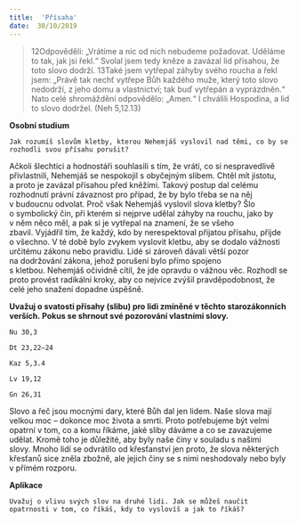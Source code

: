 ```yaml
---
title:  'Přísaha'
date:  30/10/2019
---
```


> <p></p>
> 12Odpověděli: „Vrátíme a nic od nich nebudeme požadovat. Uděláme to tak, jak jsi řekl.“ Svolal jsem tedy kněze a zavázal lid přísahou, že toto slovo dodrží. 13Také jsem vytřepal záhyby svého roucha a řekl jsem: „Právě tak nechť vytřepe Bůh každého muže, který toto slovo nedodrží, z jeho domu a vlastnictví; tak buď vytřepán a vyprázdněn.“ Nato celé shromáždění odpovědělo: „Amen.“ I chválili Hospodina, a lid to slovo dodržel. (Neh 5,12.13)

**Osobní studium**

`Jak rozumíš slovům kletby, kterou Nehemjáš vyslovil nad těmi, co by se rozhodli svou přísahu porušit?`

Ačkoli šlechtici a hodnostáři souhlasili s tím, že vrátí, co si nespravedlivě přivlastnili, Nehemjáš se nespokojil s obyčejným slibem. Chtěl mít jistotu, a proto je zavázal přísahou před kněžími. Takový postup dal celému rozhodnutí právní závaznost pro případ, že by bylo třeba se na něj v budoucnu odvolat. Proč však Nehemjáš vyslovil slova kletby? Šlo o symbolický čin, při kterém si nejprve udělal záhyby na rouchu, jako by v něm něco měl, a pak si je vytřepal na znamení, že se všeho zbavil. Vyjádřil tím, že každý, kdo by nerespektoval přijatou přísahu, přijde o všechno. V té době bylo zvykem vyslovit kletbu, aby se dodalo vážnosti určitému zákonu nebo pravidlu. Lidé si zároveň dávali větší pozor na dodržování zákona, jehož porušení bylo přímo spojeno s kletbou. Nehemjáš očividně cítil, že jde opravdu o vážnou věc. Rozhodl se proto provést radikální kroky, aby co nejvíce zvýšil pravděpodobnost, že celé jeho snažení dopadne úspěšně.

**Uvažuj o svatosti přísahy (slibu) pro lidi zmíněné v těchto starozákonních verších. Pokus se shrnout své pozorování vlastními slovy.**

`Nu 30,3`

`Dt 23,22–24`

`Kaz 5,3.4`

`Lv 19,12`

`Gn 26,31`

Slovo a řeč jsou mocnými dary, které Bůh dal jen lidem. Naše slova mají velkou moc – dokonce moc života a smrti. Proto potřebujeme být velmi opatrní v tom, co a komu říkáme, jaké sliby dáváme a co se zavazujeme udělat. Kromě toho je důležité, aby byly naše činy v souladu s našimi slovy. Mnoho lidí se odvrátilo od křesťanství jen proto, že slova některých křesťanů sice zněla zbožně, ale jejich činy se s nimi neshodovaly nebo byly v přímém rozporu.

**Aplikace**

`Uvažuj o vlivu svých slov na druhé lidi. Jak se můžeš naučit opatrnosti v tom, co říkáš, kdy to vyslovíš a jak to říkáš?`